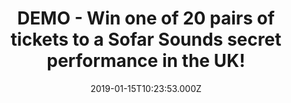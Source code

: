---
campaign-uuid: "c-201c178b-0fc2-412f-9219-15eaad7681b0"
type: "Preview"
category: "Tickets"
date: "2019-01-15T10:23:53.000Z"
end-date: "2019-08-31T10:23:53.000Z"
disable-form: false
is_promoted: true
has_entry_page: true
title: "DEMO - Win one of 20 pairs of tickets to a Sofar Sounds secret performance\
  \ in the UK!"
competition-description: "<p>Are you the kind of person that loves going to concerts\
  \ and discovering new artists & places? If the answer is YES, we’re sure you won’\
  t want to miss this: we are giving away 20 pairs of tickets to a Sofar Sounds concert\
  \ of your choice anywhere in the UK!</p>\n<p>Passionate, dedicated, respectful…\
  \ thousands of artists have performed to Sofar guests! If you want to be part of\
  \ it and be one of them, click on the link below for a chance to win!</p>\n"
hero-header: "DEMO - Win one of 20 pairs of tickets to a Sofar Sounds secret performance\
  \ in the UK!"
terms-confirmation: "N/A"
banner-img: "https://assets.expresslyapp.com/asset-2cd8df28-d4a3-44cd-82f1-9760e2dd317a.jpg"
logo-left-href: "https://www.sofarsounds.com"
logo-left-image: "https://assets.expresslyapp.com/asset-80498a83-dba0-4643-bd4a-3368061b54ba.jpg"
logo-left-title: "Sofar Sounds"
bg-image-hero: "https://assets.expresslyapp.com/asset-ad1ff01e-8a91-4116-a193-f145ccd02c6a.jpg"
bg-image-first: "https://assets.expresslyapp.com/asset-eb641a30-eaaf-414d-ad0d-9e8d628d651d.jpg"
bg-image-second: "https://assets.expresslyapp.com/asset-79ca5d1a-04a7-483c-af1b-7f8b02c198d6.jpg"
bg-image-third: "https://assets.expresslyapp.com/asset-0028ba9a-92c8-4f57-89e1-069cffb654b8.jpg"
section1-content: "<p>Sofar Sounds reimagines the live event experience through curated,\
  \ secret performances in more than 400 cities around the world.</p>\n<p>Founded\
  \ in London in 2009, Sofar brings guests and artists together in unique locations,\
  \ without the distractions that plague other live events. Sofar shows begin as a\
  \ secret: guests sign on for three unnamed performances at undisclosed locations,\
  \ hosted by community members in everyday spaces — from living rooms and rooftops,\
  \ to retail stores. Through the transformation of these spaces into captivating\
  \ venues, Sofar serves as a platform for artists to connect with engaged audiences\
  \ in cities around the world. Sofar invites guests to discover new artists, spaces,\
  \ people, neighborhoods and cities, whether at home or abroad, creating an inclusive\
  \ and accessible global community where people make genuine connections.</p>\n"
section2-content: "<p>Sofar Sounds reimagines the live event experience through curated,\
  \ secret performances in more than 400 cities around the world.</p>\nJames Bay,\
  \ Hozier and Lianne La Havas are just a few of the amazing alumni who have played\
  \ Sofar. To discover the best in up-and-coming talent,  apply for tickets to attend\
  \ the show of your choice. If you are selected, confirm your place – you can come\
  \ with your friends or solo! \nA day before the show, you will get an email with\
  \ the address of the Sofar and let the party begin! Bring some drinks and find a\
  \ seat (floor seating encouraged!). You won't find out who's playing until you get\
  \ there, so come with an open mind and enjoy the show!\n"
section3-content: "<p>Attend one of their amazing secret concerts, and it could be\
  \ the best plan of your weekend!</p>\n<p>Thanks to NME AAA and Sofar Sounds we are\
  \ offering 20 pairs of tickets to a Sofar Sounds concert of your choice anywhere\
  \ in the UK.</p> \n<p>Good luck!</p>\n"
entry-title: "DEMO - Win one of 20 pairs of tickets to a Sofar Sounds secret performance\
  \ in the UK!"
entry-content: "<p>Enter the draw to win one of 20 pairs of tickets to a Sofar Sounds\
  \ secret concert of your choice by completing the form below before 23:59 on 31st\
  \ of March 2019.</p>\n"
has-winner: false
prize-description: "One of 20 pairs of tickets to a Sofar Sounds secret performance."
prize-restrictions: "Winner is responsible for any transport costs to/from the event."
special-conditions: "The winners will be contacted the day after the competition closes\
  \ and it will have one week to claim the prize.\r\nMultiple entries are allowed\
  \ up to one every day."
country-restrictions:
- "GB"
---